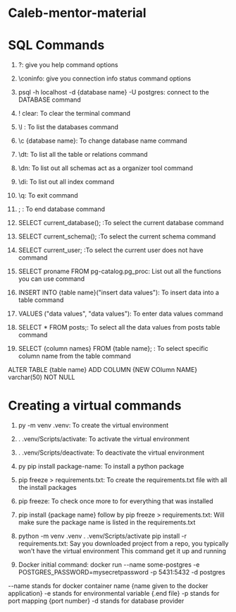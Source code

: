 <!-- extra resources: https://www.geeksforgeeks.org/dsa-tutorial-learn-data-structures-and-algorithms/ -->

# Caleb-mentor-material

# SQL Commands

1. \?: give you help command options
2. \coninfo: give you connection info status command options
3. psql -h localhost -d {database name} -U postgres: connect to the DATABASE command

4. \! clear: To clear the terminal command
5. \l : To list the databases command
6. \c {database name}: To change database name command
7. \dt: To list all the table or relations command
8. \dn: To list out all schemas act as a organizer tool command
9. \di: To list out all index command
10. \q: To exit command
11. ; : To end database command
12. SELECT current_database(); :To select the current database command
13. SELECT current_schema(); :To select the current schema command
14. SELECT current_user; :To select the current user does not have command
15. SELECT proname FROM pg-catalog.pg_proc: List out all the functions you can use command
16. INSERT INTO {table name}("insert data values"): To insert data into a table command
17. VALUES ("data values", "data values"): To enter data values command
18. SELECT \* FROM posts;: To select all the data values from posts table command
19. SELECT {column names} FROM {table name}; : To select specific column name from the table command

ALTER TABLE {table name}
ADD COLUMN {NEW COlumn NAME} varchar(50) NOT NULL

# Creating a virtual commands

1. py -m venv .venv: To create the virtual environment
2. . .venv/Scripts/activate: To activate the virtual environment
3. . .venv/Scripts/deactivate: To deactivate the virtual environment
4. py pip install package-name: To install a python package
5. pip freeze > requirements.txt: To create the requirements.txt file with all the install packages
6. pip freeze: To check once more to for everything that was installed
7. pip install {package name} follow by pip freeze > requirements.txt: Will make sure the package name is listed in the requirements.txt

8. python -m venv .venv
   . .venv/Scripts/activate
   pip install -r requirements.txt: Say you downloaded project from a repo, you typically won't have the virtual environment This command get it up and running

9. Docker initial command: docker run --name some-postgres -e POSTGRES_PASSWORD=mysecretpassword -p 5431:5432 -d postgres

--name stands for docker container name {name given to the docker application}
-e stands for environmental variable {.end file}
-p stands for port mapping {port number}
-d stands for database provider
